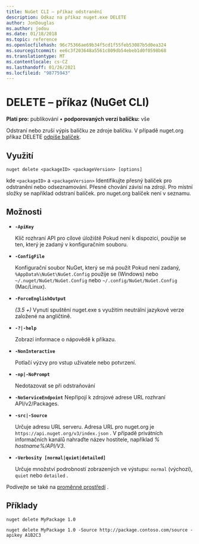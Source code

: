 ```yaml
---
title: NuGet CLI – příkaz odstranění
description: Odkaz na příkaz nuget.exe DELETE
author: JonDouglas
ms.author: jodou
ms.date: 01/18/2018
ms.topic: reference
ms.openlocfilehash: 96c75366ae69b34f5cd1f55feb53087b5d0ea324
ms.sourcegitcommit: ee6c3f203648a5561c809db54ebeb1d0f0598b68
ms.translationtype: MT
ms.contentlocale: cs-CZ
ms.lasthandoff: 01/26/2021
ms.locfileid: "98775943"
---
```

# <a name="delete-command-nuget-cli"></a>DELETE – příkaz (NuGet CLI)

**Platí pro:** publikování &bullet; **podporovaných verzí balíčku:** vše

Odstraní nebo zruší výpis balíčku ze zdroje balíčku. V případě nuget.org příkaz DELETE [odpíše balíček](../../nuget-org/policies/deleting-packages.md).

## <a name="usage"></a>Využití

```cli
nuget delete <packageID> <packageVersion> [options]
```

kde `<packageID>` a `<packageVersion>` Identifikujte přesný balíček pro odstranění nebo odseznamování. Přesné chování závisí na zdroji. Pro místní složky se například odstraní balíček. pro nuget.org balíček není v seznamu.

## <a name="options"></a>Možnosti

- **`-ApiKey`**

  Klíč rozhraní API pro cílové úložiště Pokud není k dispozici, použije se ten, který je zadaný v konfiguračním souboru.

- **`-ConfigFile`**

  Konfigurační soubor NuGet, který se má použít Pokud není zadaný, `%AppData%\NuGet\NuGet.Config` použije se (Windows) nebo `~/.nuget/NuGet/NuGet.Config` nebo `~/.config/NuGet/NuGet.Config` (Mac/Linux).

- **`-ForceEnglishOutput`**

  *(3.5 +)* Vynutí spuštění nuget.exe s využitím neutrální jazykové verze založené na angličtině.

- **`-?|-help`**

  Zobrazí informace o nápovědě k příkazu.

- **`-NonInteractive`**

  Potlačí výzvy pro vstup uživatele nebo potvrzení.

 - **`-np|-NoPrompt`**

   Nedotazovat se při odstraňování

 - **`-NoServiceEndpoint`** Nepřipojí k zdrojové adrese URL rozhraní API/v2/Packages.

- **`-src|-Source`**

  Určuje adresu URL serveru. Adresa URL pro nuget.org je `https://api.nuget.org/v3/index.json` . V případě privátních informačních kanálů nahraďte název hostitele, například *% hostname%/API/V3*.

- **`-Verbosity [normal|quiet|detailed]`**

  Určuje množství podrobností zobrazených ve výstupu: `normal` (výchozí), `quiet` nebo `detailed` .

Podívejte se také na [proměnné prostředí](cli-ref-environment-variables.md) .

## <a name="examples"></a>Příklady

```cli
nuget delete MyPackage 1.0

nuget delete MyPackage 1.0 -Source http://package.contoso.com/source -apikey A1B2C3
```
